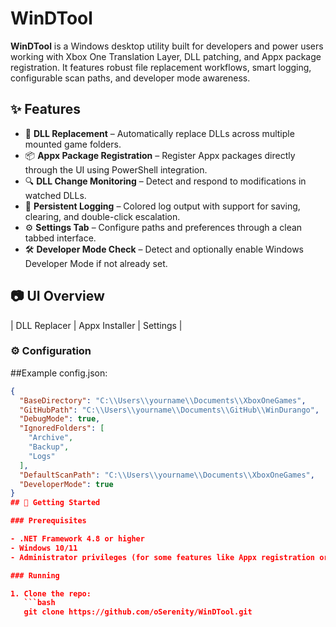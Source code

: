 # WinDTool

**WinDTool** is a Windows desktop utility built for developers and power users working with Xbox One Translation Layer, DLL patching, and Appx package registration. It features robust file replacement workflows, smart logging, configurable scan paths, and developer mode awareness.

## ✨ Features

- 🔁 **DLL Replacement** – Automatically replace DLLs across multiple mounted game folders.
- 📦 **Appx Package Registration** – Register Appx packages directly through the UI using PowerShell integration.
- 🔍 **DLL Change Monitoring** – Detect and respond to modifications in watched DLLs.
- 📝 **Persistent Logging** – Colored log output with support for saving, clearing, and double-click escalation.
- ⚙️ **Settings Tab** – Configure paths and preferences through a clean tabbed interface.
- 🛠️ **Developer Mode Check** – Detect and optionally enable Windows Developer Mode if not already set.

## 📷 UI Overview

| DLL Replacer | Appx Installer | Settings |
### ⚙️ Configuration
##Example config.json:
```json
{
  "BaseDirectory": "C:\\Users\\yourname\\Documents\\XboxOneGames",
  "GitHubPath": "C:\\Users\\yourname\\Documents\\GitHub\\WinDurango",
  "DebugMode": true,
  "IgnoredFolders": [
    "Archive",
    "Backup",
    "Logs"
  ],
  "DefaultScanPath": "C:\\Users\\yourname\\Documents\\XboxOneGames",
  "DeveloperMode": true
}
## 🚀 Getting Started

### Prerequisites

- .NET Framework 4.8 or higher
- Windows 10/11
- Administrator privileges (for some features like Appx registration or Developer Mode)

### Running

1. Clone the repo:
   ```bash
   git clone https://github.com/oSerenity/WinDTool.git
